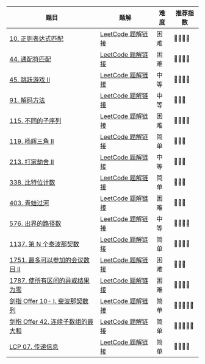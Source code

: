 | 题目                                                                                | 题解                                                                                                                                                                                       | 难度 | 推荐指数 |
| ----------------------------------------------------------------------------------- | ------------------------------------------------------------------------------------------------------------------------------------------------------------------------------------------ | ---- | -------- |
| [10. 正则表达式匹配 ](https://leetcode-cn.com/problems/regular-expression-matching) | [LeetCode 题解链接](https://leetcode-cn.com/problems/regular-expression-matching/solution/shua-chuan-lc-dong-tai-gui-hua-jie-fa-by-zn9w/) | 困难 | 🤩🤩🤩🤩 |
| [44. 通配符匹配](https://leetcode-cn.com/problems/wildcard-matching/) | [LeetCode 题解链接](https://leetcode-cn.com/problems/wildcard-matching/solution/gong-shui-san-xie-xiang-jie-dong-tai-gui-ifyx/) | 困难 | 🤩🤩🤩🤩 |
| [45. 跳跃游戏 II](https://leetcode-cn.com/problems/jump-game-ii/) | [LeetCode 题解链接](https://leetcode-cn.com/problems/jump-game-ii/solution/xiang-jie-dp-tan-xin-shuang-zhi-zhen-jie-roh4/) | 中等 | 🤩🤩🤩🤩     |
| [91. 解码方法](https://leetcode-cn.com/problems/decode-ways/) | [LeetCode 题解链接](https://leetcode-cn.com/problems/decode-ways/solution/gong-shui-san-xie-gen-ju-shu-ju-fan-wei-ug3dd/) | 中等 | 🤩🤩🤩 |
| [115. 不同的子序列](https://leetcode-cn.com/problems/distinct-subsequences/) | [LeetCode 题解链接](https://leetcode-cn.com/problems/distinct-subsequences/solution/xiang-jie-zi-fu-chuan-pi-pei-wen-ti-de-t-wdtk/) | 困难 | 🤩🤩🤩🤩 |
| [119. 杨辉三角 II](https://leetcode-cn.com/problems/pascals-triangle-ii/) | [LeetCode 题解链接](https://leetcode-cn.com/problems/pascals-triangle-ii/solution/dong-tai-gui-hua-luo-ti-chang-jian-de-ko-n2xj/) | 简单 | 🤩🤩🤩 |
| [213. 打家劫舍 II](https://leetcode-cn.com/problems/house-robber-ii/) | [LeetCode 题解链接](https://leetcode-cn.com/problems/house-robber-ii/solution/gong-shui-san-xie-ru-he-jiang-xin-xian-z-zf0w/) | 中等 | 🤩🤩🤩 |
| [338. 比特位计数](https://leetcode-cn.com/problems/counting-bits/) | [LeetCode 题解链接](https://leetcode-cn.com/problems/counting-bits/solution/po-su-jie-fa-dong-tai-gui-hua-jie-fa-by-vvail/) | 简单 | 🤩🤩🤩 |
| [403. 青蛙过河](https://leetcode-cn.com/problems/frog-jump/) | [LeetCode 题解链接](https://leetcode-cn.com/problems/frog-jump/solution/gong-shui-san-xie-yi-ti-duo-jie-jiang-di-74fw/) | 困难 | 🤩🤩🤩 |
| [576. 出界的路径数](https://leetcode-cn.com/problems/out-of-boundary-paths/) | [LeetCode 题解链接](https://leetcode-cn.com/problems/out-of-boundary-paths/solution/gong-shui-san-xie-yi-ti-shuang-jie-ji-yi-asrz/) | 中等 | 🤩🤩🤩🤩 |
| [1137. 第 N 个泰波那契数](https://leetcode-cn.com/problems/n-th-tribonacci-number/) | [LeetCode 题解链接](https://leetcode-cn.com/problems/n-th-tribonacci-number/solution/gong-shui-san-xie-yi-ti-si-jie-die-dai-d-m1ie/) | 简单 | 🤩🤩🤩🤩 |
| [1751. 最多可以参加的会议数目 II](https://leetcode-cn.com/problems/maximum-number-of-events-that-can-be-attended-ii/) | [LeetCode 题解链接](https://leetcode-cn.com/problems/maximum-number-of-events-that-can-be-attended-ii/solution/po-su-dp-er-fen-dp-jie-fa-by-ac_oier-88du/) | 困难 | 🤩🤩🤩 |
| [1787. 使所有区间的异或结果为零](https://leetcode-cn.com/problems/make-the-xor-of-all-segments-equal-to-zero/) | [LeetCode 题解链接](https://leetcode-cn.com/problems/make-the-xor-of-all-segments-equal-to-zero/solution/gong-shui-san-xie-chou-xiang-cheng-er-we-ww79/) | 困难 | 🤩🤩🤩🤩 |
| [剑指 Offer 10- I. 斐波那契数列](https://leetcode-cn.com/problems/fei-bo-na-qi-shu-lie-lcof/) | [LeetCode 题解链接](https://leetcode-cn.com/problems/fei-bo-na-qi-shu-lie-lcof/solution/gong-shui-san-xie-yi-ti-si-jie-dong-tai-9zip0/) | 简单 | 🤩🤩🤩🤩🤩 |
| [剑指 Offer 42. 连续子数组的最大和](https://leetcode-cn.com/problems/lian-xu-zi-shu-zu-de-zui-da-he-lcof/) | [LeetCode 题解链接](https://leetcode-cn.com/problems/lian-xu-zi-shu-zu-de-zui-da-he-lcof/solution/gong-shui-san-xie-jian-dan-xian-xing-dp-mqk5v/) | 简单 | 🤩🤩🤩🤩🤩 |
| [LCP 07. 传递信息](https://leetcode-cn.com/problems/chuan-di-xin-xi/) | [LeetCode 题解链接](https://leetcode-cn.com/problems/chuan-di-xin-xi/solution/gong-shui-san-xie-tu-lun-sou-suo-yu-dong-cyxo/) | 简单 | 🤩🤩🤩🤩 |

